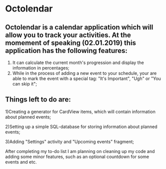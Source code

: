 # Octolendar

Octolendar is a calendar application which will allow you to track your activities.
At the momement of speaking (02.01.2019) this application has the following features:
-
1) It can calculate the current month's progression and display the information in percentages;
2) While in the process of adding a new event to your schedule, your are able to mark the event with a special tag: "It's Important", "Ugh" or "You can skip it";

Things left to do are:
-
1)Creating a generator for CardView items, which will contain information about planned events;

2)Setting up a simple SQL-database for storing information about planned events;

3)Adding "Settings" activity and "Upcoming events" fragment;

After completing my to-do list I am planning on cleaning up my code and adding some minor features, such as an optional countdown for some events and etc.
